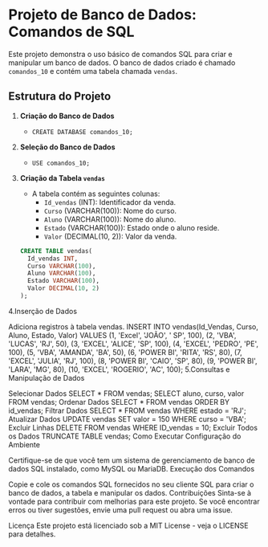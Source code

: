 # Projeto de Banco de Dados: Comandos de SQL

Este projeto demonstra o uso básico de comandos SQL para criar e manipular um banco de dados. O banco de dados criado é chamado `comandos_10` e contém uma tabela chamada `vendas`.

## Estrutura do Projeto

1. **Criação do Banco de Dados**
   - `CREATE DATABASE comandos_10;`

2. **Seleção do Banco de Dados**
   - `USE comandos_10;`

3. **Criação da Tabela `vendas`**
   - A tabela contém as seguintes colunas:
     - `Id_vendas` (INT): Identificador da venda.
     - `Curso` (VARCHAR(100)): Nome do curso.
     - `Aluno` (VARCHAR(100)): Nome do aluno.
     - `Estado` (VARCHAR(100)): Estado onde o aluno reside.
     - `Valor` (DECIMAL(10, 2)): Valor da venda.

   ```sql
   CREATE TABLE vendas(
     Id_vendas INT,
     Curso VARCHAR(100),
     Aluno VARCHAR(100),
     Estado VARCHAR(100),
     Valor DECIMAL(10, 2)
   );
4.Inserção de Dados

Adiciona registros à tabela vendas.
INSERT INTO vendas(Id_Vendas, Curso, Aluno, Estado, Valor)
VALUES
(1, 'Excel', 'JOÃO', ' SP', 100),
(2, 'VBA', 'LUCAS', 'RJ', 50),
(3, 'EXCEL', 'ALICE', 'SP', 100),
(4, 'EXCEL', 'PEDRO', 'PE', 100),
(5, 'VBA', 'AMANDA', 'BA', 50),
(6, 'POWER BI', 'RITA', 'RS', 80),
(7, 'EXCEL', 'JULIA', 'RJ', 100),
(8, 'POWER BI', 'CAIO', 'SP', 80),
(9, 'POWER BI', 'LARA', 'MG', 80),
(10, 'EXCEL', 'ROGERIO', 'AC', 100);
5.Consultas e Manipulação de Dados

Selecionar Dados
SELECT * FROM vendas;
SELECT aluno, curso, valor FROM vendas;
Ordenar Dados
SELECT * FROM vendas 
ORDER BY id_vendas;
Filtrar Dados
SELECT * FROM vendas
WHERE estado = 'RJ';
Atualizar Dados
UPDATE vendas 
SET valor = 150
WHERE curso = 'VBA';
Excluir Linhas
DELETE FROM vendas
WHERE ID_vendas = 10;
Excluir Todos os Dados
TRUNCATE TABLE vendas;
Como Executar
Configuração do Ambiente

Certifique-se de que você tem um sistema de gerenciamento de banco de dados SQL instalado, como MySQL ou MariaDB.
Execução dos Comandos

Copie e cole os comandos SQL fornecidos no seu cliente SQL para criar o banco de dados, a tabela e manipular os dados.
Contribuições
Sinta-se à vontade para contribuir com melhorias para este projeto. Se você encontrar erros ou tiver sugestões, envie uma pull request ou abra uma issue.

Licença
Este projeto está licenciado sob a MIT License - veja o LICENSE para detalhes.
